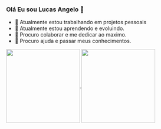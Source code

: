 ### Olá Eu sou Lucas Angelo 👋

- 🔭 Atualmente estou trabalhando em projetos pessoais
- 🌱 Atualmente estou aprendendo e evoluindo.
- 👯 Procuro colaborar e me dedicar ao maximo.
- 🤔 Procuro ajuda e passar meus conhecimentos.


<a href="https://github.com/lucas/github-readme-stats">
  <img height=200 align="center" src="https://github-readme-stats.vercel.app/api?username=lucas&show_icons=true&theme=tokyonight" />
</a>
<a href="https://github.com/anuraghazra/convoychat">
  <img height=200 align="center" src="https://github-readme-stats.vercel.app/api/top-langs?username=anuraghazra&layout=compact&langs_count=8&card_width=320&show_icons=true&theme=tokyonight" />
</a>
